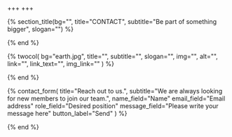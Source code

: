 +++
+++

{% section_title(bg="", title="CONTACT", subtitle="Be part of something bigger", slogan="") %}
<!--display element -->
{% end %}

{% twocol(
  bg="earth.jpg",
  title="",
  subtitle="",
  slogan="",
  img="",
  alt="",
  link="",
  link_text="",
  img_link=""
) %}
<!-- no text -->
{% end %}


{% contact_form(
  title="Reach out to us.",
  subtitle="We are always looking for new members to join our team.",
  name_field="Name"
  email_field="Email address"
  role_field="Desired position"
  message_field="Please write your message here"
  button_label="Send"
) %}
<!--display element -->
{% end %}
